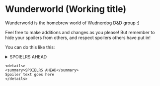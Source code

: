 # Wunderworld (Working title)

Wunderworld is the homebrew world of Wudnerdog D&D group :)

Feel free to make additions and changes as you please! But remember to hide
your spoilers from others, and respect spoilers others have put in!

You can do this like this:</br>
<details>
<summary>SPOIELRS AHEAD</summary>
Spoiler text goes here
</details>

```
<details>
<summary>SPOIELRS AHEAD</summary>
Spoiler text goes here
</details>
```
